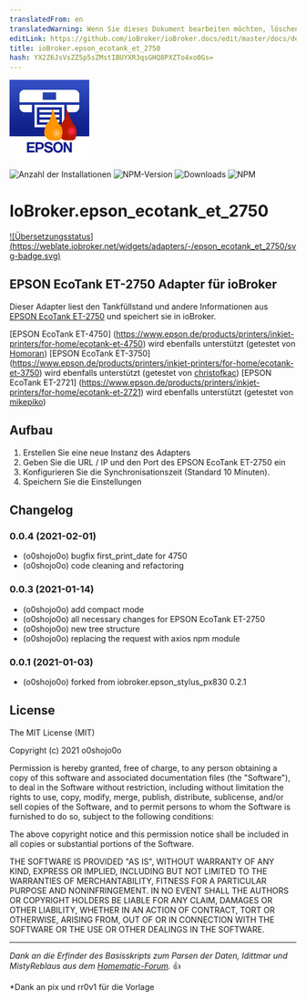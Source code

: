 ```yaml
---
translatedFrom: en
translatedWarning: Wenn Sie dieses Dokument bearbeiten möchten, löschen Sie bitte das Feld "translationsFrom". Andernfalls wird dieses Dokument automatisch erneut übersetzt
editLink: https://github.com/ioBroker/ioBroker.docs/edit/master/docs/de/adapterref/iobroker.epson_ecotank_et_2750/README.md
title: ioBroker.epson_ecotank_et_2750
hash: YX2Z6JsVsZZ5p5sZMstIBUYXR3qsGHQ8PXZTo4xo0Gs=
---
```

![Logo](../../../en/adapterref/iobroker.epson_ecotank_et_2750/admin/epson_ecotank_et_2750.png)

![Anzahl der Installationen](https://iobroker.live/badges/epson_ecotank_et_2750-stable.svg?dummy=unused)
![NPM-Version](https://img.shields.io/npm/v/iobroker.epson_ecotank_et_2750.svg?dummy=unused)
![Downloads](https://img.shields.io/npm/dm/iobroker.epson_ecotank_et_2750.svg?dummy=unused)
![NPM](https://nodei.co/npm/iobroker.epson_ecotank_et_2750.png?downloads=true)

# IoBroker.epson_ecotank_et_2750
[![Übersetzungsstatus] (https://weblate.iobroker.net/widgets/adapters/-/epson_ecotank_et_2750/svg-badge.svg)](https://weblate.iobroker.net/engage/adapters/?utm_source=widget)

## EPSON EcoTank ET-2750 Adapter für ioBroker
Dieser Adapter liest den Tankfüllstand und andere Informationen aus [EPSON EcoTank ET-2750](https://www.epson.de/products/printers/inkjet-printers/for-home/ecotank-et-2750) und speichert sie in ioBroker.

[EPSON EcoTank ET-4750] (https://www.epson.de/products/printers/inkjet-printers/for-home/ecotank-et-4750) wird ebenfalls unterstützt (getestet von [Homoran](https://forum.iobroker.net/user/homoran)) [EPSON EcoTank ET-3750] (https://www.epson.de/products/printers/inkjet-printers/for-home/ecotank-et-3750) wird ebenfalls unterstützt (getestet von [christofkac](https://github.com/christofkac)) [EPSON EcoTank ET-2721] (https://www.epson.de/products/printers/inkjet-printers/for-home/ecotank-et-2721) wird ebenfalls unterstützt (getestet von [mikepiko](https://github.com/mikepiko))

## Aufbau
1. Erstellen Sie eine neue Instanz des Adapters
2. Geben Sie die URL / IP und den Port des EPSON EcoTank ET-2750 ein
3. Konfigurieren Sie die Synchronisationszeit (Standard 10 Minuten).
4. Speichern Sie die Einstellungen

## Changelog
<!--
 https://github.com/AlCalzone/release-script#usage
    npm run release minor -- --all 0.9.8 -> 0.10.0
    npm run release patch -- --all 0.9.8 -> 0.9.9
    npm run release prerelease beta -- --all v0.2.1 -> v0.2.2-beta.0  
	Placeholder for the next version (at the beginning of the line):
	### __WORK IN PROGRESS__
-->
### 0.0.4 (2021-02-01)
* (o0shojo0o) bugfix first_print_date for 4750
* (o0shojo0o) code cleaning and refactoring

### 0.0.3 (2021-01-14)
* (o0shojo0o) add compact mode
* (o0shojo0o) all necessary changes for EPSON EcoTank ET-2750
* (o0shojo0o) new tree structure
* (o0shojo0o) replacing the request with axios npm module

### 0.0.1 (2021-01-03)
* (o0shojo0o) forked from iobroker.epson_stylus_px830 0.2.1

## License

The MIT License (MIT)

Copyright (c) 2021 o0shojo0o

Permission is hereby granted, free of charge, to any person obtaining a copy
of this software and associated documentation files (the "Software"), to deal
in the Software without restriction, including without limitation the rights
to use, copy, modify, merge, publish, distribute, sublicense, and/or sell
copies of the Software, and to permit persons to whom the Software is
furnished to do so, subject to the following conditions:

The above copyright notice and this permission notice shall be included in all
copies or substantial portions of the Software.

THE SOFTWARE IS PROVIDED "AS IS", WITHOUT WARRANTY OF ANY KIND, EXPRESS OR
IMPLIED, INCLUDING BUT NOT LIMITED TO THE WARRANTIES OF MERCHANTABILITY,
FITNESS FOR A PARTICULAR PURPOSE AND NONINFRINGEMENT. IN NO EVENT SHALL THE
AUTHORS OR COPYRIGHT HOLDERS BE LIABLE FOR ANY CLAIM, DAMAGES OR OTHER
LIABILITY, WHETHER IN AN ACTION OF CONTRACT, TORT OR OTHERWISE, ARISING FROM,
OUT OF OR IN CONNECTION WITH THE SOFTWARE OR THE USE OR OTHER DEALINGS IN THE
SOFTWARE.

---
*Dank an die Erfinder des Basisskripts zum Parsen der Daten, Idittmar und MistyReblaus aus dem [Homematic-Forum](http://homematic-forum.de/forum/viewtopic.php?f=31&t=25140).* :+1: 

*Dank an pix und rr0v1 für die Vorlage